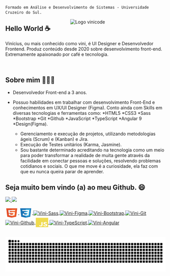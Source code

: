 
```
Formado em Análise e Desenvolvimento de Sistemas - Universidade Cruzeiro do Sul.
```
 
 <img src="logo.svg" width="300px" min-width="300px" max-width="300px" align="right" alt="Logo vinicode">

<h2>Hello World ☕</h2>

<p>Vinícius, ou mais conhecido como vini, é UI Designer e Desenvolvedor Frontend. Produz conteúdo desde 2020 sobre desenvolvimento front-end. Extremamente apaixonado por café e tecnologia.</p>

</br>
  
## Sobre mim 👨🏻‍💻

- Desenvolvedor Front-end a 3 anos.
- Possuo habilidades em trabalhar com desenvolvimento Front-End e conhecimentos em UX/UI Designer (Figma). Conto ainda com Skills em diversas tecnologias e ferramentas como:
  *HTML5
  *CSS3
  *Sass
  *Bootstrap
  *Git
  *Github
  *JavaScript
  *TypeScript
  *Angular 9
  *Design(Figma).
  
  - Gerenciamento e execução de projetos, utilizando metodologias ágeis (Scrum) e (Kanban) e Jira.
  - Execução de Testes unitários (Karma, Jasmine).
  - Sou bastante determinado acreditando na tecnologia como um meio para poder transformar a realidade de muita gente através da facilidade em conectar pessoas e   soluções, resolvendo problemas cotidianos e sociais. O que me move é a curiosidade, ela faz com que eu nunca queira parar de aprender.



## Seja muito bem vindo (a) ao meu Github.  😄


<div>
  <a href="https://github.com/Viniradis">
  <img height="180em" src="https://github-readme-stats.vercel.app/api?username=Viniradis&show_icons=true&theme=dark&include_all_commits=true&count_private=true"/>
  <img height="130em" src="https://github-readme-stats.vercel.app/api/top-langs/?username=Viniradis&layout=compact&langs_count=7&theme=dark"/>
</div>
  
  <div style="display: inline_block"><br>
  <img align="center" alt="Vini-HTML" height="30" width="40" src="https://raw.githubusercontent.com/devicons/devicon/master/icons/html5/html5-original.svg">
  <img align="center" alt="Vini-CSS" height="30" width="40" src="https://raw.githubusercontent.com/devicons/devicon/master/icons/css3/css3-original.svg">
  <img align="center" alt="Vini-Sass" height="30" width="40" src="https://cdn.jsdelivr.net/gh/devicons/devicon/icons/sass/sass-original.svg" />
  <img align="center" alt="Vini-Figma" height="30" width="40" src="https://cdn.jsdelivr.net/gh/devicons/devicon/icons/figma/figma-original.svg" />
  <img align="center" alt="Vini-Bootstrap" height="30" width="40" src="https://cdn.jsdelivr.net/gh/devicons/devicon/icons/bootstrap/bootstrap-original.svg" />
  <img align="center" alt="Vini-Git" height="30" width="40" src="https://cdn.jsdelivr.net/gh/devicons/devicon/icons/git/git-original.svg" />
  <img align="center" alt="Vini-Github" height="30" width="40" src="https://cdn.jsdelivr.net/gh/devicons/devicon/icons/github/github-original.svg" />
  <img align="center" alt="Vini-Js" height="30" width="40" src="https://raw.githubusercontent.com/devicons/devicon/master/icons/javascript/javascript-plain.svg">
  <img align="center" alt="Vini-TypeScript" height="30" width="40" src="https://cdn.jsdelivr.net/gh/devicons/devicon/icons/typescript/typescript-original.svg" />
  <img align="center" alt="Vini-Angular" height="30" width="40" src="https://cdn.jsdelivr.net/gh/devicons/devicon/icons/angularjs/angularjs-original.svg" />
    
 
    
</div>
  
  ##

  
  
  
  
   ![Snake animation](https://github.com/Viniradis/Viniradis/blob/output/github-contribution-grid-snake.svg)

